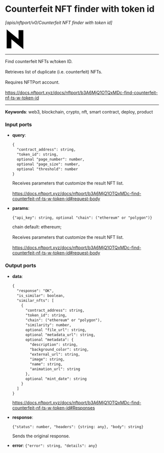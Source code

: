 # Counterfeit NFT finder with token id

_[apis/nftport/v0/Counterfeit NFT finder with token id]_

![icon](</assets/icons/352b98b2-6df6-4a21-93e1-a31cf5b9311d.png>)

---

Find counterfeit NFTs w/token ID.<br>
<br>
Retrieves list of duplicate (i.e. counterfeit) NFTs. <br>
<br>
Requires NFTPort account.<br>
<br>
https://docs.nftport.xyz/docs/nftport/b3A6MjQ1OTQxMDc-find-counterfeit-nf-ts-w-token-id<br>

---

__Keywords__: web3, blockchain, crypto, nft, smart contract, deploy, product

### Input ports

* __query__: 
    ```
    {
      "contract_address": string,
      "token_id": string,
      optional "page_number": number,
      optional "page_size": number,
      optional "threshold": number
    }
    ```

    Receives parameters that customize the result NFT list.<br>
    <br>
    https://docs.nftport.xyz/docs/nftport/b3A6MjQ1OTQxMDc-find-counterfeit-nf-ts-w-token-id#request-body<br>


* __params__: 
    ```
    {"api_key": string, optional "chain": ("ethereum" or "polygon")}
    ```

    chain default: ethereum;<br>
    <br>
    Receives parameters that customize the result NFT list.<br>
    <br>
    https://docs.nftport.xyz/docs/nftport/b3A6MjQ1OTQxMDc-find-counterfeit-nf-ts-w-token-id#request-body<br>

### Output ports

* __data__: 
    ```
    {
      "response": "OK",
      "is_similar": boolean,
      "similar_nfts": [
        {
          "contract_address": string,
          "token_id": string,
          "chain": ("ethereum" or "polygon"),
          "similarity": number,
          optional "file_url": string,
          optional "metadata_url": string,
          optional "metadata": {
            "description": string,
            "background_color": string,
            "external_url": string,
            "image": string,
            "name": string,
            "animation_url": string
          },
          optional "mint_date": string
        }
      ]
    }
    ```

    https://docs.nftport.xyz/docs/nftport/b3A6MjQ1OTQxMDc-find-counterfeit-nf-ts-w-token-id#Responses<br>


* __response__: 
    ```
    {"status": number, "headers": {string: any}, "body": string}
    ```

    Sends the original response.<br>


* __error__: ` {"error": string, "details": any} `

